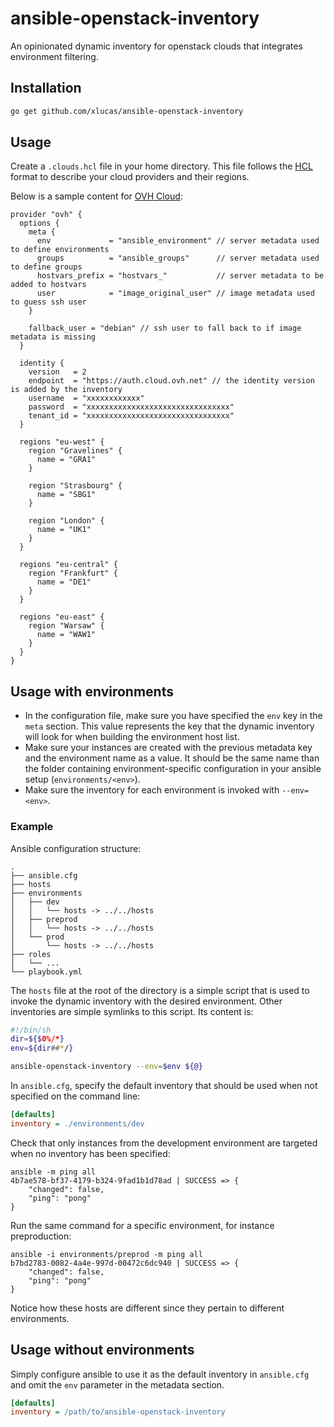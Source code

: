 # ansible-openstack-inventory

An opinionated dynamic inventory for openstack clouds that integrates environment filtering.

## Installation

```bash
go get github.com/xlucas/ansible-openstack-inventory
```

## Usage

Create a `.clouds.hcl` file in your home directory. This file follows the
[HCL](https://github.com/hashicorp/hcl) format to describe your cloud providers
and their regions.

Below is a sample content for [OVH Cloud](https://www.ovhcloud.com):

```hcl
provider "ovh" {
  options {
    meta {
      env             = "ansible_environment" // server metadata used to define environments
      groups          = "ansible_groups"      // server metadata used to define groups
      hostvars_prefix = "hostvars_"           // server metadata to be added to hostvars
      user            = "image_original_user" // image metadata used to guess ssh user
    }

    fallback_user = "debian" // ssh user to fall back to if image metadata is missing
  }

  identity {
    version   = 2
    endpoint  = "https://auth.cloud.ovh.net" // the identity version is added by the inventory
    username  = "xxxxxxxxxxxx"
    password  = "xxxxxxxxxxxxxxxxxxxxxxxxxxxxxxxx"
    tenant_id = "xxxxxxxxxxxxxxxxxxxxxxxxxxxxxxxx"
  }

  regions "eu-west" {
    region "Gravelines" {
      name = "GRA1"
    }

    region "Strasbourg" {
      name = "SBG1"
    }

    region "London" {
      name = "UK1"
    }
  }

  regions "eu-central" {
    region "Frankfurt" {
      name = "DE1"
    }
  }

  regions "eu-east" {
    region "Warsaw" {
      name = "WAW1"
    }
  }
}
```

## Usage with environments
- In the configuration file, make sure you have specified the `env` key in the
  `meta` section. This value represents the key that the dynamic inventory will
look for when building the environment host list.
- Make sure your instances are created with the previous metadata key and the
  environment name as a value. It should be the same name than the folder
containing environment-specific configuration in your ansible setup
(`environments/<env>`).
- Make sure the inventory for each environment is invoked with `--env=<env>`.

### Example

Ansible configuration structure:

```text
.
├── ansible.cfg
├── hosts
├── environments
│   ├── dev
│   │   └── hosts -> ../../hosts
│   ├── preprod
│   │   └── hosts -> ../../hosts
│   └── prod
│       └── hosts -> ../../hosts
├── roles
│   └── ...
└── playbook.yml
```

The `hosts` file at the root of the directory is a simple script that is used
to invoke the dynamic inventory with the desired environment. Other inventories
are simple symlinks to this script. Its content is:

```bash
#!/bin/sh
dir=${$0%/*}
env=${dir##*/}

ansible-openstack-inventory --env=$env ${@}
```

In `ansible.cfg`, specify the default inventory that should be used when not
specified on the command line:

```ini
[defaults]
inventory = ./environments/dev
```

Check that only instances from the development environment are targeted when no
inventory has been specified:
```
ansible -m ping all
4b7ae578-bf37-4179-b324-9fad1b1d78ad | SUCCESS => {
    "changed": false,
    "ping": "pong"
}
```

Run the same command for a specific environment, for instance preproduction:
```
ansible -i environments/preprod -m ping all
b7bd2783-0082-4a4e-997d-00472c6dc940 | SUCCESS => {
    "changed": false,
    "ping": "pong"
}
```

Notice how these hosts are different since they pertain to different
environments.

## Usage without environments

Simply configure ansible to use it as the default inventory in `ansible.cfg`
and omit the `env` parameter in the metadata section.
```ini
[defaults]
inventory = /path/to/ansible-openstack-inventory
```
